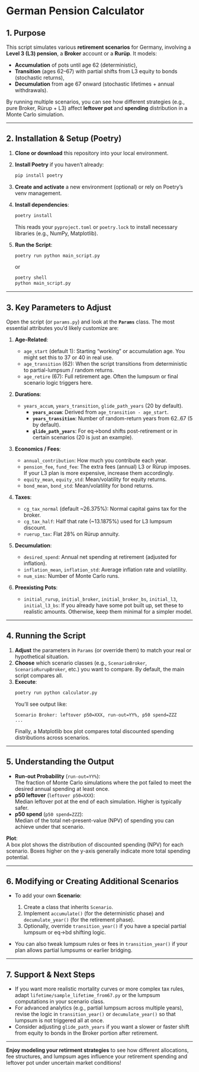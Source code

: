 # German Pension Calculator

## 1. Purpose
This script simulates various **retirement scenarios** for Germany, involving a **Level 3 (L3) pension**, a **Broker** account or a **Rurüp**. It models:
- **Accumulation** of pots until age 62 (deterministic),
- **Transition** (ages 62–67) with partial shifts from L3 equity to bonds (stochastic returns),
- **Decumulation** from age 67 onward (stochastic lifetimes + annual withdrawals).

By running multiple scenarios, you can see how different strategies (e.g., pure Broker, Rürup + L3) affect **leftover pot** and **spending** distribution in a Monte Carlo simulation.

---

## 2. Installation & Setup (Poetry)

1. **Clone or download** this repository into your local environment.
2. **Install Poetry** if you haven’t already:
   ```bash
   pip install poetry
   ```
3. **Create and activate** a new environment (optional) or rely on Poetry’s venv management.
4. **Install dependencies**:
   ```bash
   poetry install
   ```
   This reads your `pyproject.toml` or `poetry.lock` to install necessary libraries (e.g., NumPy, Matplotlib).

5. **Run the Script**:
   ```bash
   poetry run python main_script.py
   ```
   or
   ```bash
   poetry shell
   python main_script.py
   ```

---

## 3. Key Parameters to Adjust

Open the script (or `params.py`) and look at the **`Params`** class. The most essential attributes you’d likely customize are:

1. **Age-Related**:
   - `age_start` (default 1): Starting “working” or accumulation age. You might set this to 37 or 40 in real use.
   - `age_transition` (62): When the script transitions from deterministic to partial-lumpsum / random returns.
   - `age_retire` (67): Full retirement age. Often the lumpsum or final scenario logic triggers here.

2. **Durations**:
   - `years_accum`, `years_transition`, `glide_path_years` (20 by default).  
     - **`years_accum`**: Derived from `age_transition - age_start`.  
     - **`years_transition`**: Number of random-return years from 62..67 (5 by default).  
     - **`glide_path_years`**: For eq→bond shifts post-retirement or in certain scenarios (20 is just an example).

3. **Economics / Fees**:
   - `annual_contribution`: How much you contribute each year.
   - `pension_fee`, `fund_fee`: The extra fees (annual) L3 or Rürup imposes. If your L3 plan is more expensive, increase them accordingly.
   - `equity_mean`, `equity_std`: Mean/volatility for equity returns.  
   - `bond_mean`, `bond_std`: Mean/volatility for bond returns.

4. **Taxes**:
   - `cg_tax_normal` (default ~26.375%): Normal capital gains tax for the broker.  
   - `cg_tax_half`: Half that rate (~13.1875%) used for L3 lumpsum discount.  
   - `ruerup_tax`: Flat 28% on Rürup annuity.

5. **Decumulation**:
   - `desired_spend`: Annual net spending at retirement (adjusted for inflation).  
   - `inflation_mean`, `inflation_std`: Average inflation rate and volatility.  
   - `num_sims`: Number of Monte Carlo runs.

6. **Preexisting Pots**:
   - `initial_rurup`, `initial_broker`, `initial_broker_bs`, `initial_l3`, `initial_l3_bs`: If you already have some pot built up, set these to realistic amounts. Otherwise, keep them minimal for a simpler model.

---

## 4. Running the Script

1. **Adjust** the parameters in `Params` (or override them) to match your real or hypothetical situation.
2. **Choose** which scenario classes (e.g., `ScenarioBroker`, `ScenarioRurupBroker`, etc.) you want to compare. By default, the main script compares all.
3. **Execute**:
   ```bash
   poetry run python calculator.py
   ```
   You’ll see output like:
   ```
   Scenario Broker: leftover p50=XXX, run-out=YY%, p50 spend=ZZZ
   ...
   ```
   Finally, a Matplotlib box plot compares total discounted spending distributions across scenarios.

---

## 5. Understanding the Output

- **Run-out Probability** (`run-out=YY%`):  
  The fraction of Monte Carlo simulations where the pot failed to meet the desired annual spending at least once.
- **p50 leftover** (`leftover p50=XXX`):  
  Median leftover pot at the end of each simulation. Higher is typically safer.
- **p50 spend** (`p50 spend=ZZZ`):  
  Median of the total net-present-value (NPV) of spending you can achieve under that scenario.  

**Plot**:  
A box plot shows the distribution of discounted spending (NPV) for each scenario. Boxes higher on the y-axis generally indicate more total spending potential.

---

## 6. Modifying or Creating Additional Scenarios

- To add your own **Scenario**:
  1. Create a class that inherits `Scenario`.
  2. Implement `accumulate()` (for the deterministic phase) and `decumulate_year()` (for the retirement phase).  
  3. Optionally, override `transition_year()` if you have a special partial lumpsum or eq→bd shifting logic.

- You can also tweak lumpsum rules or fees in `transition_year()` if your plan allows partial lumpsums or earlier bridging.

---

## 7. Support & Next Steps

- If you want more realistic mortality curves or more complex tax rules, adapt `lifetime/sample_lifetime_from67.py` or the lumpsum computations in your scenario class.
- For advanced analytics (e.g., partial lumpsum across multiple years), revise the logic in `transition_year()` or `decumulate_year()` so that lumpsum is not triggered all at once.
- Consider adjusting `glide_path_years` if you want a slower or faster shift from equity to bonds in the Broker portion after retirement.

---

**Enjoy modeling your retirment strategies** to see how different allocations, fee structures, and lumpsum ages influence your retirement spending and leftover pot under uncertain market conditions!